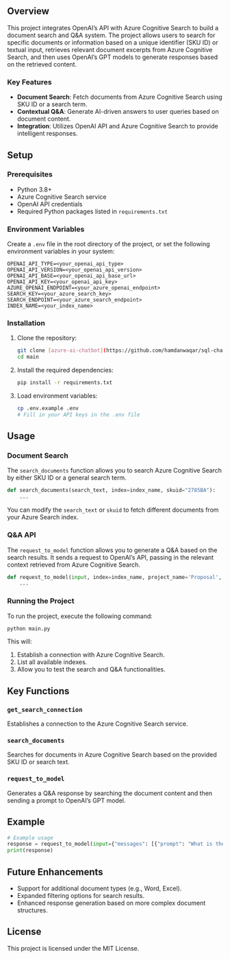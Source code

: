 ## Overview

This project integrates OpenAI’s API with Azure Cognitive Search to build a document search and Q&A system. The project allows users to search for specific documents or information based on a unique identifier (SKU ID) or textual input, retrieves relevant document excerpts from Azure Cognitive Search, and then uses OpenAI’s GPT models to generate responses based on the retrieved content.

### Key Features
- **Document Search**: Fetch documents from Azure Cognitive Search using SKU ID or a search term.
- **Contextual Q&A**: Generate AI-driven answers to user queries based on document content.
- **Integration**: Utilizes OpenAI API and Azure Cognitive Search to provide intelligent responses.
  
## Setup

### Prerequisites
- Python 3.8+
- Azure Cognitive Search service
- OpenAI API credentials
- Required Python packages listed in `requirements.txt`

### Environment Variables

Create a `.env` file in the root directory of the project, or set the following environment variables in your system:

```
OPENAI_API_TYPE=<your_openai_api_type>
OPENAI_API_VERSION=<your_openai_api_version>
OPENAI_API_BASE=<your_openai_api_base_url>
OPENAI_API_KEY=<your_openai_api_key>
AZURE_OPENAI_ENDPOINT=<your_azure_openai_endpoint>
SEARCH_KEY=<your_azure_search_key>
SEARCH_ENDPOINT=<your_azure_search_endpoint>
INDEX_NAME=<your_index_name>
```

### Installation

1. Clone the repository:
   ```bash
   git clone [azure-ai-chatbot](https://github.com/hamdanwaqar/sql-chatbot-ai)
   cd main
   ```

2. Install the required dependencies:
   ```bash
   pip install -r requirements.txt
   ```

3. Load environment variables:
   ```bash
   cp .env.example .env
   # Fill in your API keys in the .env file
   ```

## Usage

### Document Search
The `search_documents` function allows you to search Azure Cognitive Search by either SKU ID or a general search term.

```python
def search_documents(search_text, index=index_name, skuid="2785BA"):
    ...
```

You can modify the `search_text` or `skuid` to fetch different documents from your Azure Search index.

### Q&A API
The `request_to_model` function allows you to generate a Q&A based on the search results. It sends a request to OpenAI’s API, passing in the relevant context retrieved from Azure Cognitive Search.

```python
def request_to_model(input, index=index_name, project_name='Proposal', instructions="Use this data to answer user prompt:"):
    ...
```

### Running the Project
To run the project, execute the following command:

```bash
python main.py
```

This will:
1. Establish a connection with Azure Cognitive Search.
2. List all available indexes.
3. Allow you to test the search and Q&A functionalities.

## Key Functions

### `get_search_connection`
Establishes a connection to the Azure Cognitive Search service.

### `search_documents`
Searches for documents in Azure Cognitive Search based on the provided SKU ID or search text.

### `request_to_model`
Generates a Q&A response by searching the document content and then sending a prompt to OpenAI’s GPT model.

## Example

```python
# Example usage
response = request_to_model(input={"messages": [{"prompt": "What is the order quantity?", "skuid": "12345"}]})
print(response)
```

## Future Enhancements
- Support for additional document types (e.g., Word, Excel).
- Expanded filtering options for search results.
- Enhanced response generation based on more complex document structures.

## License
This project is licensed under the MIT License.
